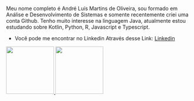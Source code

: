 Meu nome completo é André Luís Martins de Oliveira, sou formado em Análise e Desenvolvimento de Sistemas e somente recentemente criei uma conta Github.
Tenho muito interesse na linguagem Java, atualmente estou estudando sobre Kotlin, Python, R, Javascript e Typescript.
- Você pode me encontrar no Linkedin Através desse Link: <a href="https://www.linkedin.com/in/andr%C3%A9-lu%C3%ADs-martins-de-oliveira-b7a776178?lipi=urn%3Ali%3Apage%3Ad_flagship3_profile_view_base_contact_details%3BsfGtvd%2BvSae%2F3EcKbMnLJQ%3D%3D">Linkedin </a>


<div>
  <a href="https://github.com/almoliveira">
  <img height="130px" src="https://github-readme-stats.vercel.app/api?username=almoliveira&bg_color=30,e96443,904e95&title_color=fff&text_color=fff&border_radius=28"/>
  <img height="130px" src="https://github-readme-stats.vercel.app/api/top-langs/?username=almoliveira&layout=compact&langs_count=4&theme=jolly&border_radius=28"/>
  </a>
</div>

